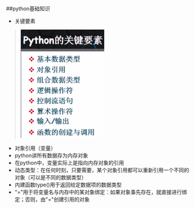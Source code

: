 ##python基础知识
- 关键要素
>![](image/2.png)
- 对象引用（变量）
 - python讲所有数据存为内存对象
 - 在python中，变量实际上是指向内存对象的引用
 - 动态类型：在任何时刻，只要需要，某个对象引用都可以重新引用一个不同的对象（可以是不同的数据类型）
 - 内建函数type()用于返回给定数据项的数据类型
 - "="用于将变量名与内存中的某对象绑定：如果对象事先存在，就直接进行绑定；否则，由"="创建引用的对象


